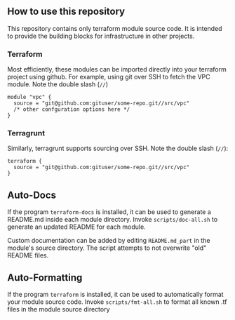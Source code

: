 ## How to use this repository
This repository contains only terraform module source code. It is intended to provide the building blocks for infrastructure in other projects.

### Terraform
Most efficiently, these modules can be imported directly into your terraform project using github. For example, using git over SSH to fetch the VPC module. Note the double slash (`//`)
```hcl
module "vpc" {
  source = "git@github.com:gituser/some-repo.git//src/vpc"
  /* other confguration options here */
}
```

### Terragrunt
Similarly, terragrunt supports sourcing over SSH. Note the double slash (`//`):
```hcl
terraform {
  source = "git@github.com:gituser/some-repo.git//src/vpc"
}
```

## Auto-Docs
If the program `terraform-docs` is installed, it can be used to generate a README.md inside each module directory. Invoke `scripts/doc-all.sh` to generate an updated README for each module.

Custom documentation can be added by editing `README.md_part` in the module's source directory. The script attempts to not overwrite "old" README files. 

## Auto-Formatting
If the program `terraform` is installed, it can be used to automatically format your module source code. Invoke `scripts/fmt-all.sh` to format all known .tf files in the module source directory
